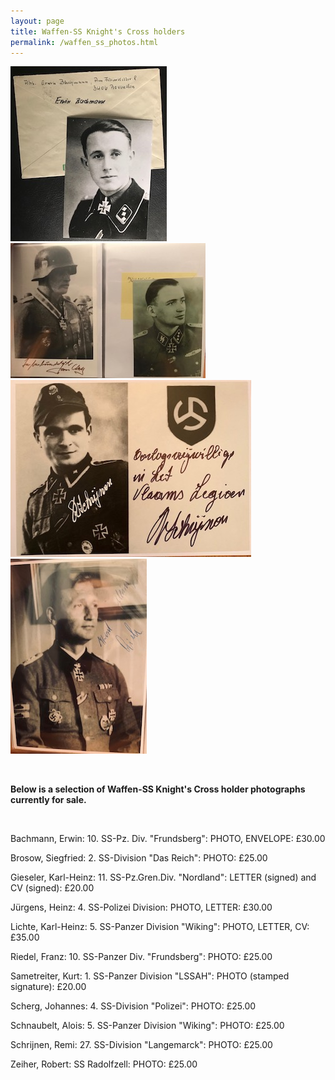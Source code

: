 ```yaml
---
layout: page
title: Waffen-SS Knight's Cross holders
permalink: /waffen_ss_photos.html
---
```


<div id="axisforces">
<p float="left">
<img src="./assets/Erwin Bachmann.jpg"/>
<img src="./assets/Scherg 2.jpg"/>
<img src="./assets/Remi Schrijnen.jpg"/>
<img src="./assets/Karl-Heinz Lichte.jpg"/>
</p>  
<br />  
<p><b>Below is a selection of Waffen-SS Knight's Cross holder photographs currently for sale.</b></p>
<br />
<p>Bachmann,	Erwin: 10. SS-Pz. Div. "Frundsberg":	PHOTO, ENVELOPE:	£30.00
<p>Brosow,	Siegfried: 2. SS-Division "Das Reich":	PHOTO:	£25.00
<p>Gieseler,	Karl-Heinz:	11. SS-Pz.Gren.Div. "Nordland": LETTER (signed) and CV (signed):	£20.00
<p>Jürgens,	Heinz: 4. SS-Polizei Division:	PHOTO, LETTER:	£30.00
<p>Lichte,	Karl-Heinz:	5. SS-Panzer Division "Wiking":	PHOTO, LETTER, CV: £35.00
<p>Riedel,	Franz:	10. SS-Panzer Div. "Frundsberg": PHOTO:	£25.00
<p>Sametreiter,	Kurt:	1. SS-Panzer Division "LSSAH":	PHOTO (stamped signature):	£20.00
<p>Scherg,	Johannes:	4. SS-Division "Polizei":	PHOTO:	£25.00
<p>Schnaubelt,	Alois: 5. SS-Panzer Division "Wiking":	PHOTO:	£25.00
<p>Schrijnen,	Remi:	27. SS-Division "Langemarck":	PHOTO: £25.00
<p>Zeiher,	Robert:	SS Radolfzell:	PHOTO: £25.00</p>
